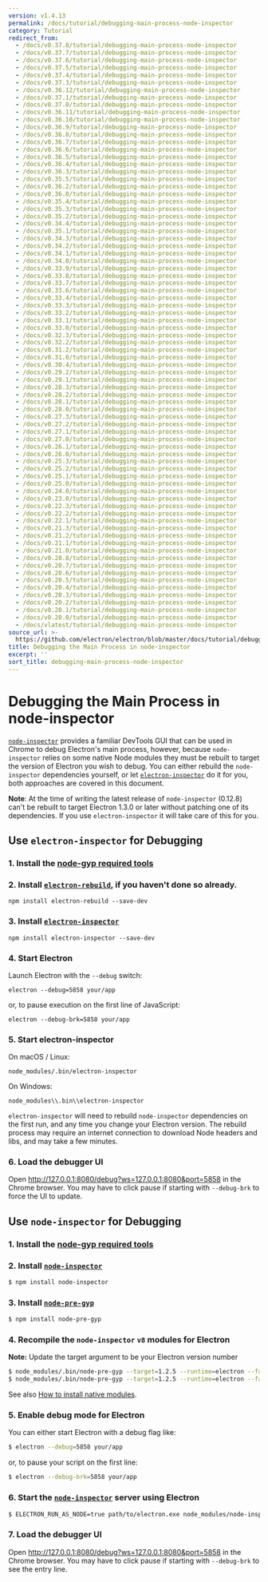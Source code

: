 ```yaml
---
version: v1.4.13
permalink: /docs/tutorial/debugging-main-process-node-inspector
category: Tutorial
redirect_from:
  - /docs/v0.37.8/tutorial/debugging-main-process-node-inspector
  - /docs/v0.37.7/tutorial/debugging-main-process-node-inspector
  - /docs/v0.37.6/tutorial/debugging-main-process-node-inspector
  - /docs/v0.37.5/tutorial/debugging-main-process-node-inspector
  - /docs/v0.37.4/tutorial/debugging-main-process-node-inspector
  - /docs/v0.37.3/tutorial/debugging-main-process-node-inspector
  - /docs/v0.36.12/tutorial/debugging-main-process-node-inspector
  - /docs/v0.37.1/tutorial/debugging-main-process-node-inspector
  - /docs/v0.37.0/tutorial/debugging-main-process-node-inspector
  - /docs/v0.36.11/tutorial/debugging-main-process-node-inspector
  - /docs/v0.36.10/tutorial/debugging-main-process-node-inspector
  - /docs/v0.36.9/tutorial/debugging-main-process-node-inspector
  - /docs/v0.36.8/tutorial/debugging-main-process-node-inspector
  - /docs/v0.36.7/tutorial/debugging-main-process-node-inspector
  - /docs/v0.36.6/tutorial/debugging-main-process-node-inspector
  - /docs/v0.36.5/tutorial/debugging-main-process-node-inspector
  - /docs/v0.36.4/tutorial/debugging-main-process-node-inspector
  - /docs/v0.36.3/tutorial/debugging-main-process-node-inspector
  - /docs/v0.35.5/tutorial/debugging-main-process-node-inspector
  - /docs/v0.36.2/tutorial/debugging-main-process-node-inspector
  - /docs/v0.36.0/tutorial/debugging-main-process-node-inspector
  - /docs/v0.35.4/tutorial/debugging-main-process-node-inspector
  - /docs/v0.35.3/tutorial/debugging-main-process-node-inspector
  - /docs/v0.35.2/tutorial/debugging-main-process-node-inspector
  - /docs/v0.34.4/tutorial/debugging-main-process-node-inspector
  - /docs/v0.35.1/tutorial/debugging-main-process-node-inspector
  - /docs/v0.34.3/tutorial/debugging-main-process-node-inspector
  - /docs/v0.34.2/tutorial/debugging-main-process-node-inspector
  - /docs/v0.34.1/tutorial/debugging-main-process-node-inspector
  - /docs/v0.34.0/tutorial/debugging-main-process-node-inspector
  - /docs/v0.33.9/tutorial/debugging-main-process-node-inspector
  - /docs/v0.33.8/tutorial/debugging-main-process-node-inspector
  - /docs/v0.33.7/tutorial/debugging-main-process-node-inspector
  - /docs/v0.33.6/tutorial/debugging-main-process-node-inspector
  - /docs/v0.33.4/tutorial/debugging-main-process-node-inspector
  - /docs/v0.33.3/tutorial/debugging-main-process-node-inspector
  - /docs/v0.33.2/tutorial/debugging-main-process-node-inspector
  - /docs/v0.33.1/tutorial/debugging-main-process-node-inspector
  - /docs/v0.33.0/tutorial/debugging-main-process-node-inspector
  - /docs/v0.32.3/tutorial/debugging-main-process-node-inspector
  - /docs/v0.32.2/tutorial/debugging-main-process-node-inspector
  - /docs/v0.31.2/tutorial/debugging-main-process-node-inspector
  - /docs/v0.31.0/tutorial/debugging-main-process-node-inspector
  - /docs/v0.30.4/tutorial/debugging-main-process-node-inspector
  - /docs/v0.29.2/tutorial/debugging-main-process-node-inspector
  - /docs/v0.29.1/tutorial/debugging-main-process-node-inspector
  - /docs/v0.28.3/tutorial/debugging-main-process-node-inspector
  - /docs/v0.28.2/tutorial/debugging-main-process-node-inspector
  - /docs/v0.28.1/tutorial/debugging-main-process-node-inspector
  - /docs/v0.28.0/tutorial/debugging-main-process-node-inspector
  - /docs/v0.27.3/tutorial/debugging-main-process-node-inspector
  - /docs/v0.27.2/tutorial/debugging-main-process-node-inspector
  - /docs/v0.27.1/tutorial/debugging-main-process-node-inspector
  - /docs/v0.27.0/tutorial/debugging-main-process-node-inspector
  - /docs/v0.26.1/tutorial/debugging-main-process-node-inspector
  - /docs/v0.26.0/tutorial/debugging-main-process-node-inspector
  - /docs/v0.25.3/tutorial/debugging-main-process-node-inspector
  - /docs/v0.25.2/tutorial/debugging-main-process-node-inspector
  - /docs/v0.25.1/tutorial/debugging-main-process-node-inspector
  - /docs/v0.25.0/tutorial/debugging-main-process-node-inspector
  - /docs/v0.24.0/tutorial/debugging-main-process-node-inspector
  - /docs/v0.23.0/tutorial/debugging-main-process-node-inspector
  - /docs/v0.22.3/tutorial/debugging-main-process-node-inspector
  - /docs/v0.22.2/tutorial/debugging-main-process-node-inspector
  - /docs/v0.22.1/tutorial/debugging-main-process-node-inspector
  - /docs/v0.21.3/tutorial/debugging-main-process-node-inspector
  - /docs/v0.21.2/tutorial/debugging-main-process-node-inspector
  - /docs/v0.21.1/tutorial/debugging-main-process-node-inspector
  - /docs/v0.21.0/tutorial/debugging-main-process-node-inspector
  - /docs/v0.20.8/tutorial/debugging-main-process-node-inspector
  - /docs/v0.20.7/tutorial/debugging-main-process-node-inspector
  - /docs/v0.20.6/tutorial/debugging-main-process-node-inspector
  - /docs/v0.20.5/tutorial/debugging-main-process-node-inspector
  - /docs/v0.20.4/tutorial/debugging-main-process-node-inspector
  - /docs/v0.20.3/tutorial/debugging-main-process-node-inspector
  - /docs/v0.20.2/tutorial/debugging-main-process-node-inspector
  - /docs/v0.20.1/tutorial/debugging-main-process-node-inspector
  - /docs/v0.20.0/tutorial/debugging-main-process-node-inspector
  - /docs/vlatest/tutorial/debugging-main-process-node-inspector
source_url: >-
  https://github.com/electron/electron/blob/master/docs/tutorial/debugging-main-process-node-inspector.md
title: Debugging the Main Process in node-inspector
excerpt: ''
sort_title: debugging-main-process-node-inspector
---
```

# Debugging the Main Process in node-inspector

[`node-inspector`](https://github.com/node-inspector/node-inspector) provides a familiar DevTools GUI that can be used in Chrome to debug Electron's main process, however, because `node-inspector` relies on some native Node modules they must be rebuilt to target the version of Electron you wish to debug. You can either rebuild the `node-inspector` dependencies yourself, or let [`electron-inspector`](https://github.com/enlight/electron-inspector) do it for you, both approaches are covered in this document.

**Note**: At the time of writing the latest release of `node-inspector` (0.12.8) can't be rebuilt to target Electron 1.3.0 or later without patching one of its dependencies. If you use `electron-inspector` it will take care of this for you.

## Use `electron-inspector` for Debugging

### 1\. Install the [node-gyp required tools](https://github.com/nodejs/node-gyp#installation)

### 2\. Install [`electron-rebuild`](https://github.com/electron/electron-rebuild), if you haven't done so already.

```shell
npm install electron-rebuild --save-dev
```

### 3\. Install [`electron-inspector`](https://github.com/enlight/electron-inspector)

```shell
npm install electron-inspector --save-dev
```

### 4\. Start Electron

Launch Electron with the `--debug` switch:

```shell
electron --debug=5858 your/app
```

or, to pause execution on the first line of JavaScript:

```shell
electron --debug-brk=5858 your/app
```

### 5\. Start electron-inspector

On macOS / Linux:

```shell
node_modules/.bin/electron-inspector
```

On Windows:

```shell
node_modules\\.bin\\electron-inspector
```

`electron-inspector` will need to rebuild `node-inspector` dependencies on the first run, and any time you change your Electron version. The rebuild process may require an internet connection to download Node headers and libs, and may take a few minutes.

### 6\. Load the debugger UI

Open http://127.0.0.1:8080/debug?ws=127.0.0.1:8080&port=5858 in the Chrome browser. You may have to click pause if starting with `--debug-brk` to force the UI to update.

## Use `node-inspector` for Debugging

### 1\. Install the [node-gyp required tools](https://github.com/nodejs/node-gyp#installation)

### 2\. Install [`node-inspector`](https://github.com/node-inspector/node-inspector)

```bash
$ npm install node-inspector
```

### 3\. Install [`node-pre-gyp`](https://github.com/mapbox/node-pre-gyp)

```bash
$ npm install node-pre-gyp
```

### 4\. Recompile the `node-inspector` `v8` modules for Electron

**Note:** Update the target argument to be your Electron version number

```bash
$ node_modules/.bin/node-pre-gyp --target=1.2.5 --runtime=electron --fallback-to-build --directory node_modules/v8-debug/ --dist-url=https://atom.io/download/atom-shell reinstall
$ node_modules/.bin/node-pre-gyp --target=1.2.5 --runtime=electron --fallback-to-build --directory node_modules/v8-profiler/ --dist-url=https://atom.io/download/atom-shell reinstall
```

See also [How to install native modules]({{site.baseurl}}/docs/tutorial/using-native-node-modules#how-to-install-native-modules).

### 5\. Enable debug mode for Electron

You can either start Electron with a debug flag like:

```bash
$ electron --debug=5858 your/app
```

or, to pause your script on the first line:

```bash
$ electron --debug-brk=5858 your/app
```

### 6\. Start the [`node-inspector`](https://github.com/node-inspector/node-inspector) server using Electron

```bash
$ ELECTRON_RUN_AS_NODE=true path/to/electron.exe node_modules/node-inspector/bin/inspector.js
```

### 7\. Load the debugger UI

Open http://127.0.0.1:8080/debug?ws=127.0.0.1:8080&port=5858 in the Chrome browser. You may have to click pause if starting with `--debug-brk` to see the entry line.
